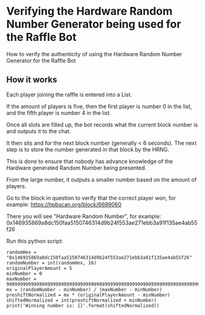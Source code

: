 # Verifying the Hardware Random Number Generator being used for the Raffle Bot
How to verify the authenticity of using the Hardware Random Number Generator for the Raffle Bot

## How it works
Each player joining the raffle is entered into a List.

If the amount of players is five, then the first player is number 0 in the list, and the fifth player is number 4 in the list.


Once all slots are filled up, the bot records what the current block number is and outputs it to the chat.

It then sits and for the next block number (generally < 6 seconds). The next step is to store the number generated in that block by the HRNG.

This is done to ensure that nobody has advance knowledge of the Hardware generated Random Number being presented.

From the large number, it outputs a smaller number based on the amount of players.


Go to the block in question to verify that the correct player won, for example: https://hpbscan.org/block/6699060

There you will see "Hardware Random Number", for example: 0x146935869a8dc150faa5150746314d9b24f553ae271ebb3a91f135ae4ab55f26

Run this python script:
```
randomHex = "0x146935869a8dc150faa5150746314d9b24f553ae271ebb3a91f135ae4ab55f26"
randomNumber = int(randomHex, 16)
originalPlayerAmount = 5
minNumber = 0
maxNumber = 99999999999999999999999999999999999999999999999999999999999999999999999999999
mx = (randomNumber - minNumber) / (maxNumber - minNumber)
preshiftNormalized = mx * (originalPlayerAmount - minNumber)
shiftedNormalized = int(preshiftNormalized + minNumber)
print('Winning number is: {}'.format(shiftedNormalized))
```
